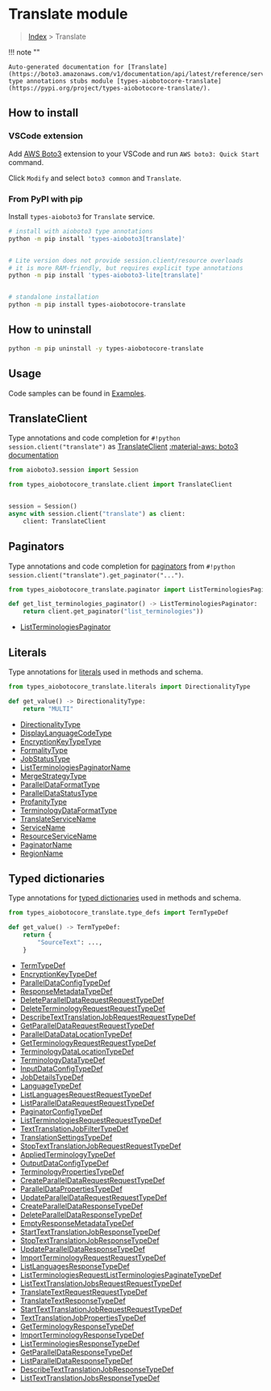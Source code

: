 # Translate module

> [Index](../README.md) > Translate


!!! note ""

    Auto-generated documentation for [Translate](https://boto3.amazonaws.com/v1/documentation/api/latest/reference/services/translate.html#Translate)
    type annotations stubs module [types-aiobotocore-translate](https://pypi.org/project/types-aiobotocore-translate/).

## How to install

### VSCode extension

Add [AWS Boto3](https://marketplace.visualstudio.com/items?itemName=Boto3typed.boto3-ide)
extension to your VSCode and run `AWS boto3: Quick Start` command.

Click `Modify` and select `boto3 common` and `Translate`.

### From PyPI with pip

Install `types-aioboto3` for `Translate` service.

```bash
# install with aioboto3 type annotations
python -m pip install 'types-aioboto3[translate]'


# Lite version does not provide session.client/resource overloads
# it is more RAM-friendly, but requires explicit type annotations
python -m pip install 'types-aioboto3-lite[translate]'


# standalone installation
python -m pip install types-aiobotocore-translate
```



## How to uninstall

```bash
python -m pip uninstall -y types-aiobotocore-translate
```

## Usage

Code samples can be found in [Examples](./usage.md).

## TranslateClient

Type annotations and code completion for  `#!python session.client("translate")` as [TranslateClient](./client.md)
[:material-aws: boto3 documentation](https://boto3.amazonaws.com/v1/documentation/api/latest/reference/services/translate.html#Translate.Client)

```python title="Usage example"
from aioboto3.session import Session

from types_aiobotocore_translate.client import TranslateClient


session = Session()
async with session.client("translate") as client:
    client: TranslateClient
```


## Paginators

Type annotations and code completion for
[paginators](./paginators.md)
from `#!python session.client("translate").get_paginator("...")`.

```python title="Usage example"
from types_aiobotocore_translate.paginator import ListTerminologiesPaginator

def get_list_terminologies_paginator() -> ListTerminologiesPaginator:
    return client.get_paginator("list_terminologies"))
```

- [ListTerminologiesPaginator](./paginators.md#listterminologiespaginator)








## Literals

Type annotations for [literals](./literals.md) used in methods and schema.

```python title="Usage example"
from types_aiobotocore_translate.literals import DirectionalityType

def get_value() -> DirectionalityType:
    return "MULTI"
```

- [DirectionalityType](./literals.md#directionalitytype)
- [DisplayLanguageCodeType](./literals.md#displaylanguagecodetype)
- [EncryptionKeyTypeType](./literals.md#encryptionkeytypetype)
- [FormalityType](./literals.md#formalitytype)
- [JobStatusType](./literals.md#jobstatustype)
- [ListTerminologiesPaginatorName](./literals.md#listterminologiespaginatorname)
- [MergeStrategyType](./literals.md#mergestrategytype)
- [ParallelDataFormatType](./literals.md#paralleldataformattype)
- [ParallelDataStatusType](./literals.md#paralleldatastatustype)
- [ProfanityType](./literals.md#profanitytype)
- [TerminologyDataFormatType](./literals.md#terminologydataformattype)
- [TranslateServiceName](./literals.md#translateservicename)
- [ServiceName](./literals.md#servicename)
- [ResourceServiceName](./literals.md#resourceservicename)
- [PaginatorName](./literals.md#paginatorname)
- [RegionName](./literals.md#regionname)




## Typed dictionaries

Type annotations for [typed dictionaries](./type_defs.md) used in methods and schema.

```python title="Usage example"
from types_aiobotocore_translate.type_defs import TermTypeDef

def get_value() -> TermTypeDef:
    return {
        "SourceText": ...,
    }
```

- [TermTypeDef](./type_defs.md#termtypedef)
- [EncryptionKeyTypeDef](./type_defs.md#encryptionkeytypedef)
- [ParallelDataConfigTypeDef](./type_defs.md#paralleldataconfigtypedef)
- [ResponseMetadataTypeDef](./type_defs.md#responsemetadatatypedef)
- [DeleteParallelDataRequestRequestTypeDef](./type_defs.md#deleteparalleldatarequestrequesttypedef)
- [DeleteTerminologyRequestRequestTypeDef](./type_defs.md#deleteterminologyrequestrequesttypedef)
- [DescribeTextTranslationJobRequestRequestTypeDef](./type_defs.md#describetexttranslationjobrequestrequesttypedef)
- [GetParallelDataRequestRequestTypeDef](./type_defs.md#getparalleldatarequestrequesttypedef)
- [ParallelDataDataLocationTypeDef](./type_defs.md#paralleldatadatalocationtypedef)
- [GetTerminologyRequestRequestTypeDef](./type_defs.md#getterminologyrequestrequesttypedef)
- [TerminologyDataLocationTypeDef](./type_defs.md#terminologydatalocationtypedef)
- [TerminologyDataTypeDef](./type_defs.md#terminologydatatypedef)
- [InputDataConfigTypeDef](./type_defs.md#inputdataconfigtypedef)
- [JobDetailsTypeDef](./type_defs.md#jobdetailstypedef)
- [LanguageTypeDef](./type_defs.md#languagetypedef)
- [ListLanguagesRequestRequestTypeDef](./type_defs.md#listlanguagesrequestrequesttypedef)
- [ListParallelDataRequestRequestTypeDef](./type_defs.md#listparalleldatarequestrequesttypedef)
- [PaginatorConfigTypeDef](./type_defs.md#paginatorconfigtypedef)
- [ListTerminologiesRequestRequestTypeDef](./type_defs.md#listterminologiesrequestrequesttypedef)
- [TextTranslationJobFilterTypeDef](./type_defs.md#texttranslationjobfiltertypedef)
- [TranslationSettingsTypeDef](./type_defs.md#translationsettingstypedef)
- [StopTextTranslationJobRequestRequestTypeDef](./type_defs.md#stoptexttranslationjobrequestrequesttypedef)
- [AppliedTerminologyTypeDef](./type_defs.md#appliedterminologytypedef)
- [OutputDataConfigTypeDef](./type_defs.md#outputdataconfigtypedef)
- [TerminologyPropertiesTypeDef](./type_defs.md#terminologypropertiestypedef)
- [CreateParallelDataRequestRequestTypeDef](./type_defs.md#createparalleldatarequestrequesttypedef)
- [ParallelDataPropertiesTypeDef](./type_defs.md#paralleldatapropertiestypedef)
- [UpdateParallelDataRequestRequestTypeDef](./type_defs.md#updateparalleldatarequestrequesttypedef)
- [CreateParallelDataResponseTypeDef](./type_defs.md#createparalleldataresponsetypedef)
- [DeleteParallelDataResponseTypeDef](./type_defs.md#deleteparalleldataresponsetypedef)
- [EmptyResponseMetadataTypeDef](./type_defs.md#emptyresponsemetadatatypedef)
- [StartTextTranslationJobResponseTypeDef](./type_defs.md#starttexttranslationjobresponsetypedef)
- [StopTextTranslationJobResponseTypeDef](./type_defs.md#stoptexttranslationjobresponsetypedef)
- [UpdateParallelDataResponseTypeDef](./type_defs.md#updateparalleldataresponsetypedef)
- [ImportTerminologyRequestRequestTypeDef](./type_defs.md#importterminologyrequestrequesttypedef)
- [ListLanguagesResponseTypeDef](./type_defs.md#listlanguagesresponsetypedef)
- [ListTerminologiesRequestListTerminologiesPaginateTypeDef](./type_defs.md#listterminologiesrequestlistterminologiespaginatetypedef)
- [ListTextTranslationJobsRequestRequestTypeDef](./type_defs.md#listtexttranslationjobsrequestrequesttypedef)
- [TranslateTextRequestRequestTypeDef](./type_defs.md#translatetextrequestrequesttypedef)
- [TranslateTextResponseTypeDef](./type_defs.md#translatetextresponsetypedef)
- [StartTextTranslationJobRequestRequestTypeDef](./type_defs.md#starttexttranslationjobrequestrequesttypedef)
- [TextTranslationJobPropertiesTypeDef](./type_defs.md#texttranslationjobpropertiestypedef)
- [GetTerminologyResponseTypeDef](./type_defs.md#getterminologyresponsetypedef)
- [ImportTerminologyResponseTypeDef](./type_defs.md#importterminologyresponsetypedef)
- [ListTerminologiesResponseTypeDef](./type_defs.md#listterminologiesresponsetypedef)
- [GetParallelDataResponseTypeDef](./type_defs.md#getparalleldataresponsetypedef)
- [ListParallelDataResponseTypeDef](./type_defs.md#listparalleldataresponsetypedef)
- [DescribeTextTranslationJobResponseTypeDef](./type_defs.md#describetexttranslationjobresponsetypedef)
- [ListTextTranslationJobsResponseTypeDef](./type_defs.md#listtexttranslationjobsresponsetypedef)

